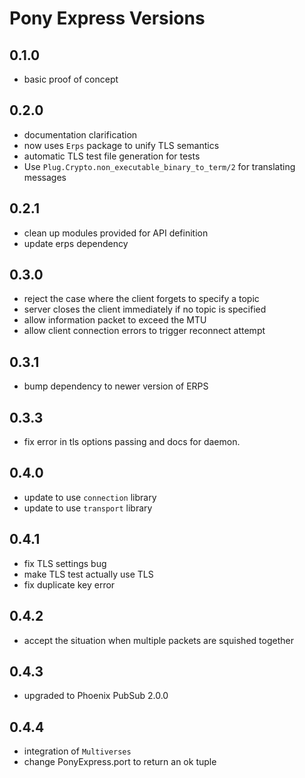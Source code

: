 # Pony Express Versions

## 0.1.0

- basic proof of concept

## 0.2.0

- documentation clarification
- now uses `Erps` package to unify TLS semantics
- automatic TLS test file generation for tests
- Use `Plug.Crypto.non_executable_binary_to_term/2` for translating messages

## 0.2.1

- clean up modules provided for API definition
- update erps dependency

## 0.3.0

- reject the case where the client forgets to specify a topic
- server closes the client immediately if no topic is specified
- allow information packet to exceed the MTU
- allow client connection errors to trigger reconnect attempt

## 0.3.1

- bump dependency to newer version of ERPS

## 0.3.3

- fix error in tls options passing and docs for daemon.

## 0.4.0

- update to use `connection` library
- update to use `transport` library

## 0.4.1

- fix TLS settings bug
- make TLS test actually use TLS
- fix duplicate key error

## 0.4.2

- accept the situation when multiple packets are squished together

## 0.4.3

- upgraded to Phoenix PubSub 2.0.0

## 0.4.4

- integration of `Multiverses`
- change PonyExpress.port to return an ok tuple 
